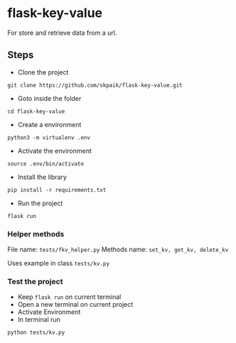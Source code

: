 # flask-key-value

For store and retrieve data from a url.


## Steps
- Clone the project
```shell
git clone https://github.com/skpaik/flask-key-value.git
```

- Goto inside the folder
```shell
cd flask-key-value
```

- Create a environment
```shell
python3 -m virtualenv .env
```

- Activate the environment
```shell
source .env/bin/activate
```

- Install the library
```shell
pip install -r requirements.txt
```

- Run the project
```shell
flask run
```
### Helper methods
File name: `tests/fkv_helper.py`
Methods name: `set_kv, get_kv, delete_kv`

Uses example in class `tests/kv.py`

### Test the project
- Keep `flask run` on current terminal
- Open a new terminal on current project
- Activate Environment
- In terminal run 
```shell
python tests/kv.py
```
